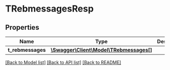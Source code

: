 # TRebmessagesResp

## Properties
Name | Type | Description | Notes
------------ | ------------- | ------------- | -------------
**t_rebmessages** | [**\Swagger\Client\Model\TRebmessages[]**](TRebmessages.md) |  | [optional] 

[[Back to Model list]](../README.md#documentation-for-models) [[Back to API list]](../README.md#documentation-for-api-endpoints) [[Back to README]](../README.md)


